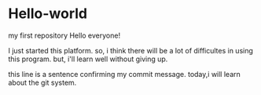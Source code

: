 # Hello-world
my first repository
Hello everyone!

I just started this platform.
so, i think there will be a lot of difficultes in using this program. but, i'll learn well without giving up.

this line is a sentence confirming my commit message.
today,i will learn about the git system.
